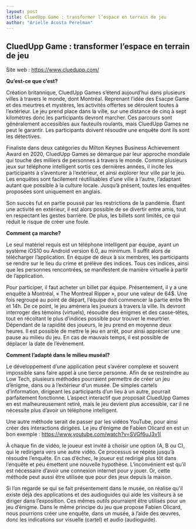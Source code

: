 ```yaml
---
layout: post
title: CluedUpp Game : transformer l’espace en terrain de jeu
author: "Arielle Acosta Perelman"
---
```


## CluedUpp Game : transformer l’espace en terrain de jeu

Site web : https://www.cluedupp.com/

**Qu’est-ce que c’est?**

Création britannique, CluedUpp Games s’étend aujourd’hui dans plusieurs villes à travers le monde, dont Montréal. Reprenant l’idée des Esacpe Game et des meurtres et mystères, les activités offertes se déroulent toutes à l’extérieur. Le jeu prend place dans la ville, sur une distance de cinq à sept kilomètres donc les participants devront marcher. Ces parcours sont généralement accessibles aux fauteuils roulants, mais CluedUpp Games ne peut le garantir. Les participants doivent résoudre une enquête dont ils sont les détectives. 

Finaliste dans deux catégories du Milton Keynes Business Achievement Award en 2020, CluedUpp Games se démarque par leur approche mondiale qui touche des milliers de personnes à travers le monde. Comme plusieurs jeux sur téléphone intelligent sortis ces dernières années, il incite les participants à s’aventurer à l’extérieur, et ainsi explorer leur ville par le jeu. Les enquêtes sont facilement réutilisables d’une ville à l’autre, l’adaptant autant que possible à la culture locale. Jusqu’à présent, toutes les enquêtes proposées sont uniquement en anglais. 

Son succès fut en partie poussé par les restrictions de la pandémie. Étant une activité en extérieur, il est alors possible de se divertir entre amis, tout en respectant les gestes barrière. De plus, les billets sont limités, ce qui réduit le risque de créer une foule. 

**Comment ça marche?**

Le seul matériel requis est un téléphone intelligent par équipe, ayant un système iOS10 ou Android version 6.0, au minimum. Il suffit alors de télécharger l’application. En équipe de deux à six membres, les participants se rendre sur le lieu du crime et prélève des indices. Tous ces indices, ainsi que les personnes rencontrées, se manifestent de manière virtuelle à partir de l’application. 

Pour participer, il faut acheter un billet par équipe. Présentement, il y a une enquête à Montréal, «  The Montreal Ripper », pour une valeur de 64$. Une fois regroupé au point de départ, l’équipe doit commencer la partie entre 9h et 14h. De ce point, le jeu amènera les joueurs à travers la ville. Ils devront interroger des témoins (virtuels), résoudre des énigmes et des casse-têtes, tout en récoltant le plus d’indices possible pour trouver le meurtrier. Dépendant de la rapidité des joueurs, le jeu prend en moyenne deux heures. Il est possible de mettre le jeu en arrêt, pour ainsi apprécier une pause au milieu du jeu. En cas de mauvais temps, il est possible de déplacer la date de l’évènement. 

**Comment l’adapté dans le milieu muséal?**

Le développement d’une application peut s’avérer complexe et souvent impossible sans faire appel à une tierce personne. Afin de se restreindre au Low Tech, plusieurs méthodes pourraient permettre de créer un jeu d’énigme, dans ou à l’extérieur d’un musée. De simples cartels d’information, dirigeant les participants d’un lieu à un autre, pourrait parfaitement fonctionne. L’aspect interactif que proposait CluedUpp Games en est malheureusement retiré, mais le jeu devient plus accessible, car il ne nécessite plus d’avoir un téléphone intelligent. 

Une autre méthode serait de passer par les vidéos YouTube, pour ainsi créer des interactions dirigées. Le jeu d’énigme de Fabien Olicard en est un bon exemple : 
https://www.youtube.com/watch?v=SVGf6uJ3v1I

À chaque fin de vidéo, le joueur est invité à choisir une option (A, B ou C), qui le redirigera vers une autre vidéo. Ce processus se répète jusqu’à résoudre l’enquête. En cas d’échec, le joueur est redirigé plus tôt dans l’enquête et peu émettent une nouvelle hypothèse. L’inconvénient est qu’il est nécessaire d’avoir une connexion internet pour y jouer. Or, cette méthode peut aussi être utilisée que pour des jeux depuis la maison. 

Si l’on regarde se qui se fait présentement dans le musée, on réalise qu’il existe déjà des applications et des audioguides qui aide les visiteurs à se diriger dans l’exposition. Ces mêmes outils pourraient être utilisés pour un jeu d’énigme. Dans le même principe du jeu que propose Fabien Olicard, nous pourrions créer une enquête, dans un musée, à l’aide des œuvres, donc les indications sur visuelle (cartel) et audio (audioguide). 
